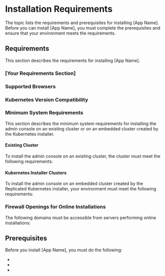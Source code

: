 # Installation Requirements

The topic lists the requirements and prerequisites for installing [App Name]. Before you can install [App Name], you must complete the prerequisites and ensure that your environment meets the requirements.

<!-- Optional Overview section. Remove if not needed

## Overview of Installing [App Name]

When you install [App Name], your first install the admin console and the application installer components. Then, you  configure [App Name] and deploy.

[You can include additional information here about key concepts or terminology that users must know about your app.]

-->

## Requirements

This section describes the requirements for installing [App Name].

### [Your Requirements Section]

<!--
Add any installation requirements or recommendations that are specific to your application.

Add more sections as necessary.
-->

<!--* "Your node must use one of the following operating systems: ..." -->


### Supported Browsers

<!--
Copy, paste, and edit the content from https://docs.replicated.com/enterprise/installing-general-requirements#supported-browsers
-->

### Kubernetes Version Compatibility
<!--
Copy, paste, and edit the content from https://docs.replicated.com/enterprise/installing-general-requirements#kubernetes-version-compatibility
-->

### Minimum System Requirements

This section describes the minimum system requirements for installing the admin console on an existing cluster or on an embedded cluster created by the Kubernetes installer.

#### Existing Cluster

To install the admin console on an existing cluster, the cluster must meet the following requirements:

<!--
Copy, paste, and edit the content from https://docs.replicated.com/enterprise/installing-general-requirements#minimum-system-requirements
-->

#### Kubernetes Installer Clusters

To install the admin console on an embedded cluster created by the Replicated Kubernetes installer, your environment must meet the following requirements:

<!--
Copy, paste, and edit the content from https://docs.replicated.com/enterprise/installing-general-requirements#embedded-cluster-requirements
-->

### Firewall Openings for Online Installations

The following domains must be accessible from servers performing online installations:

<!--
Copy, paste, and edit the content from https://docs.replicated.com/enterprise/installing-general-requirements#firewall-openings-for-online-installations
-->

## Prerequisites

Before you install [App Name], you must do the following:

* <!-- "Enable IP forwarding" -->
* <!-- "Ensure the VM has no previous installations of Kubernetes" -->
*
